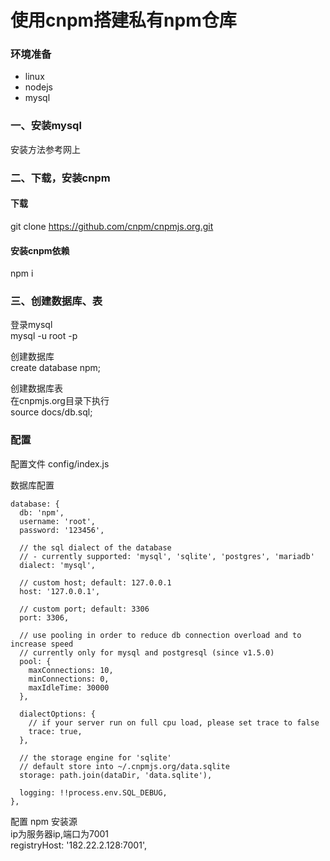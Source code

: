 # 使用cnpm搭建私有npm仓库

### 环境准备  
+ linux
+ nodejs
+ mysql

### 一、安装mysql  
安装方法参考网上  

### 二、下载，安装cnpm  
#### 下载  
git clone https://github.com/cnpm/cnpmjs.org.git  

#### 安装cnpm依赖 
npm i  

### 三、创建数据库、表  
登录mysql  
mysql -u root -p

创建数据库  
create database npm;  

创建数据库表  
在cnpmjs.org目录下执行    
source docs/db.sql;

### 配置  
配置文件 config/index.js

数据库配置  



    database: {
      db: 'npm',
      username: 'root',
      password: '123456',

      // the sql dialect of the database
      // - currently supported: 'mysql', 'sqlite', 'postgres', 'mariadb'
      dialect: 'mysql',

      // custom host; default: 127.0.0.1
      host: '127.0.0.1',

      // custom port; default: 3306
      port: 3306,

      // use pooling in order to reduce db connection overload and to increase speed
      // currently only for mysql and postgresql (since v1.5.0)
      pool: {
        maxConnections: 10,
        minConnections: 0,
        maxIdleTime: 30000
      },

      dialectOptions: {
        // if your server run on full cpu load, please set trace to false
        trace: true,
      },

      // the storage engine for 'sqlite'
      // default store into ~/.cnpmjs.org/data.sqlite
      storage: path.join(dataDir, 'data.sqlite'),

      logging: !!process.env.SQL_DEBUG,
    },

配置 npm 安装源   
ip为服务器ip,端口为7001  
registryHost: '182.22.2.128:7001', 

